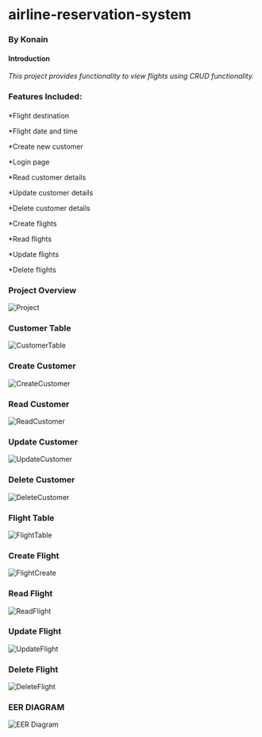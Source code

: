 # airline-reservation-system
### By Konain
#### Introduction
_This project provides functionality to view flights using CRUD functionality._

### Features Included:
#### 
*Flight destination

*Flight date and time

*Create new customer

*Login page

*Read customer details

*Update customer details

*Delete customer details

*Create flights

*Read flights

*Update flights

*Delete flights

### Project Overview

![Project](https://user-images.githubusercontent.com/107124436/183046619-97750810-6641-41fc-a309-c620e5caf602.png)

### Customer Table

![CustomerTable](https://user-images.githubusercontent.com/107124436/183048872-b4f8c569-8b10-4185-bec2-3c94abe63bf5.png)

### Create Customer

![CreateCustomer](https://user-images.githubusercontent.com/107124436/183048953-c71ab98b-5d37-4f3a-87f8-2e603e23b09b.png)

### Read Customer

![ReadCustomer](https://user-images.githubusercontent.com/107124436/183049012-9066e92b-6238-44a2-a69c-e47033b25d10.png)

### Update Customer

![UpdateCustomer](https://user-images.githubusercontent.com/107124436/183049113-1284f366-5652-4bc8-bd8d-5136d43daadd.png)

### Delete Customer

![DeleteCustomer](https://user-images.githubusercontent.com/107124436/183049167-d9ad62a2-2e1f-4ebf-94c8-11662bb7c2de.png)

### Flight Table

![FlightTable](https://user-images.githubusercontent.com/107124436/183049242-4e498d96-33db-44b3-a19f-25e3d39ca4ff.png)

### Create Flight

![FlightCreate](https://user-images.githubusercontent.com/107124436/183049329-418fa320-2b6a-422f-8fc5-1421232bcb4a.png)

### Read Flight

![ReadFlight](https://user-images.githubusercontent.com/107124436/183049675-aaf9d3e9-4a36-46b8-abf7-439a45d7c046.png)

### Update Flight

![UpdateFlight](https://user-images.githubusercontent.com/107124436/183049715-8344810c-058c-448b-b694-1931726ce9e3.png)

### Delete Flight

![DeleteFlight](https://user-images.githubusercontent.com/107124436/183050121-98a49daf-8124-45fd-bb9f-1708b1672e6a.png)

### EER DIAGRAM

![EER Diagram](https://user-images.githubusercontent.com/107124436/183050303-d6d5589c-649e-4878-9512-bc260dc4b48b.png)




